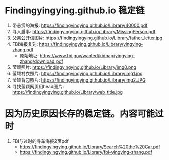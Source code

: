 # Findingyingying.github.io 稳定链

1. 带悬赏的海报: https://findingyingying.github.io/Library/40000.pdf
2. 寻人启事: https://findingyingying.github.io/Library/MissingPerson.pdf
3. 父亲公开信图片:  https://findingyingying.github.io/Library/father_letter.jpg
4. FBI海报复刻: https://findingyingying.github.io/Library/yingying-zhang.pdf
   - 原始地址: https://www.fbi.gov/wanted/kidnap/yingying-zhang/download.pdf
5. 莹颖照片: https://findingyingying.github.io/Library/img0.png
6. 莹颖衬衣照片: https://findingyingying.github.io/Library/img1.jpg
7. 莹颖背包照片: https://findingyingying.github.io/Library/img2.JPG
8. 寻找莹颖网页用head图片: https://findingyingying.github.io/Library/web_title.jpg

# 因为历史原因长存的稳定链。内容可能过时

1. FBI与过时的寻车海报2页pdf
   -  https://findingyingying.github.io/Library/Search%20the%20Car.pdf
   -  https://findingyingying.github.io/Library/fbi-yingying-zhang.pdf

